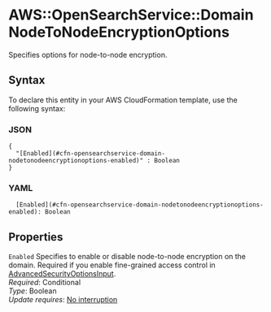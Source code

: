 # AWS::OpenSearchService::Domain NodeToNodeEncryptionOptions<a name="aws-properties-opensearchservice-domain-nodetonodeencryptionoptions"></a>

Specifies options for node\-to\-node encryption\.

## Syntax<a name="aws-properties-opensearchservice-domain-nodetonodeencryptionoptions-syntax"></a>

To declare this entity in your AWS CloudFormation template, use the following syntax:

### JSON<a name="aws-properties-opensearchservice-domain-nodetonodeencryptionoptions-syntax.json"></a>

```
{
  "[Enabled](#cfn-opensearchservice-domain-nodetonodeencryptionoptions-enabled)" : Boolean
}
```

### YAML<a name="aws-properties-opensearchservice-domain-nodetonodeencryptionoptions-syntax.yaml"></a>

```
  [Enabled](#cfn-opensearchservice-domain-nodetonodeencryptionoptions-enabled): Boolean
```

## Properties<a name="aws-properties-opensearchservice-domain-nodetonodeencryptionoptions-properties"></a>

`Enabled` <a name="cfn-opensearchservice-domain-nodetonodeencryptionoptions-enabled"></a>
Specifies to enable or disable node\-to\-node encryption on the domain\. Required if you enable fine\-grained access control in [AdvancedSecurityOptionsInput](https://docs.aws.amazon.com/AWSCloudFormation/latest/UserGuide/aws-properties-opensearchservice-domain-advancedsecurityoptionsinput.html)\.  
_Required_: Conditional  
_Type_: Boolean  
_Update requires_: [No interruption](https://docs.aws.amazon.com/AWSCloudFormation/latest/UserGuide/using-cfn-updating-stacks-update-behaviors.html#update-no-interrupt)
